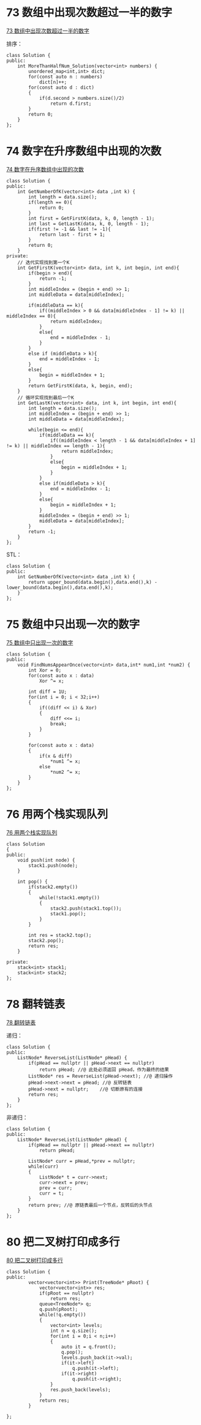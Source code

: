 

# 73 数组中出现次数超过一半的数字

[73 数组中出现次数超过一半的数字](https://www.nowcoder.com/practice/e8a1b01a2df14cb2b228b30ee6a92163?tpId=190&&tqId=35371&rp=1&ru=/ta/job-code-high-rd&qru=/ta/job-code-high-rd/question-ranking)

排序：

```
class Solution {
public:
    int MoreThanHalfNum_Solution(vector<int> numbers) {
        unordered_map<int,int> dict;
        for(const auto n : numbers)
            dict[n]++;
        for(const auto d : dict)
        {
            if(d.second > numbers.size()/2)
                return d.first;
        }
        return 0;
    }
};
```

# 74 数字在升序数组中出现的次数

[74 数字在升序数组中出现的次数](https://www.nowcoder.com/practice/70610bf967994b22bb1c26f9ae901fa2?tpId=190&&tqId=35372&rp=1&ru=/ta/job-code-high-rd&qru=/ta/job-code-high-rd/question-ranking)

```
class Solution {
public:
    int GetNumberOfK(vector<int> data ,int k) {
        int length = data.size();
        if(length == 0){
            return 0;
        }
        int first = GetFirstK(data, k, 0, length - 1);
        int last = GetLastK(data, k, 0, length - 1);
        if(first != -1 && last != -1){
            return last - first + 1;
        }
        return 0;
    }
private:
    // 迭代实现找到第一个K
    int GetFirstK(vector<int> data, int k, int begin, int end){
        if(begin > end){
            return -1;
        }
        int middleIndex = (begin + end) >> 1;
        int middleData = data[middleIndex];
        
        if(middleData == k){
            if((middleIndex > 0 && data[middleIndex - 1] != k) || middleIndex == 0){
                return middleIndex;
            }
            else{
                end = middleIndex - 1;
            }
        }
        else if (middleData > k){
            end = middleIndex - 1;
        }
        else{
            begin = middleIndex + 1;
        }
        return GetFirstK(data, k, begin, end);
    }
    // 循环实现找到最后一个K
    int GetLastK(vector<int> data, int k, int begin, int end){
        int length = data.size();
        int middleIndex = (begin + end) >> 1;
        int middleData = data[middleIndex];
        
        while(begin <= end){
            if(middleData == k){
                if((middleIndex < length - 1 && data[middleIndex + 1] != k) || middleIndex == length - 1){
                    return middleIndex;
                }
                else{
                    begin = middleIndex + 1;
                }
            }
            else if(middleData > k){
                end = middleIndex - 1;
            }
            else{
                begin = middleIndex + 1;
            }
            middleIndex = (begin + end) >> 1;
            middleData = data[middleIndex];
        }
        return -1;
    }
};
```

STL：

```
class Solution {
public:
    int GetNumberOfK(vector<int> data ,int k) {
        return upper_bound(data.begin(),data.end(),k) - lower_bound(data.begin(),data.end(),k);
    }
};
```

# 75 数组中只出现一次的数字

[75 数组中只出现一次的数字](https://www.nowcoder.com/practice/e02fdb54d7524710a7d664d082bb7811?tpId=190&&tqId=35201&rp=1&ru=/ta/job-code-high-rd&qru=/ta/job-code-high-rd/question-ranking)

```
class Solution {
public:
    void FindNumsAppearOnce(vector<int> data,int* num1,int *num2) {
		int Xor = 0;
		for(const auto x : data)	
			Xor ^= x;
        
		int diff = 1U;
		for(int i = 0; i < 32;i++)
		{
			if((diff << i) & Xor)
			{
				diff <<= i;
				break;
			}
		}
		
		for(const auto x : data)	
		{
			if(x & diff)
				*num1 ^= x;
			else
				*num2 ^= x;			
		}
    }
};
```

# 76 用两个栈实现队列

[76 用两个栈实现队列](https://www.nowcoder.com/practice/54275ddae22f475981afa2244dd448c6?tpId=190&&tqId=35202&rp=1&ru=/ta/job-code-high-rd&qru=/ta/job-code-high-rd/question-ranking)

```
class Solution
{
public:
    void push(int node) {
        stack1.push(node);
    }

    int pop() {
        if(stack2.empty())
		{
			while(!stack1.empty())
			{
				stack2.push(stack1.top());
				stack1.pop();				
			}
		}
		
		int res = stack2.top();		
		stack2.pop();
		return res;
    }

private:
    stack<int> stack1;
    stack<int> stack2;
};
```

# 78 翻转链表

[78 翻转链表](https://www.nowcoder.com/practice/75e878df47f24fdc9dc3e400ec6058ca?tpId=190&&tqId=35203&rp=1&ru=/ta/job-code-high-rd&qru=/ta/job-code-high-rd/question-ranking)

递归：

```
class Solution {
public:
    ListNode* ReverseList(ListNode* pHead) {
		if(pHead == nullptr || pHead->next == nullptr)
			return pHead; //@ 此处必须返回 pHead，作为最终的结果
		ListNode* res = ReverseList(pHead->next); //@ 递归操作
        pHead->next->next = pHead; //@ 反转链表
		pHead->next = nullptr;    //@ 切断原有的连接
		return res;		
    }
};
```

非递归：

```
class Solution {
public:
    ListNode* ReverseList(ListNode* pHead) {
		if(pHead == nullptr || pHead->next == nullptr)
			return pHead;
		
		ListNode* curr = pHead,*prev = nullptr;
		while(curr)
		{			
			ListNode* t = curr->next;
			curr->next = prev;
			prev = curr; 
			curr = t;
		}
		return prev; //@ 原链表最后一个节点，反转后的头节点
    }
};
```

# 80 把二叉树打印成多行

[80 把二叉树打印成多行](https://www.nowcoder.com/practice/445c44d982d04483b04a54f298796288?tpId=190&&tqId=35204&rp=1&ru=/ta/job-code-high-rd&qru=/ta/job-code-high-rd/question-ranking)

```
class Solution {
public:
        vector<vector<int>> Print(TreeNode* pRoot) {
            vector<vector<int>> res;
            if(pRoot == nullptr)
                return res;
            queue<TreeNode*> q;
            q.push(pRoot);
            while(!q.empty())
            {
                vector<int> levels;
                int n = q.size();
                for(int i = 0;i < n;i++)
                {
                    auto it = q.front();
                    q.pop();
                    levels.push_back(it->val);
                    if(it->left)
                        q.push(it->left);
                    if(it->right)
                        q.push(it->right);
                }
                res.push_back(levels);
            }
            return res;
        }
    
};
```

